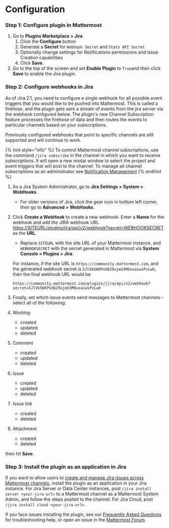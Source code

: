 # Configuration

### Step 1: Configure plugin in Mattermost

1. Go to **Plugins Marketplace &gt; Jira**
   1. Click the **Configure** button
   2. Generate a **Secret** for `Webhook Secret` and `Stats API Secret`
   3. Optionally change settings for Notifications permissions and Issue Creation capabilities
   4. Click **Save**.
2. Go to the top of the screen and set **Enable Plugin** to `True`and then click **Save** to enable the Jira plugin.

### Step 2: Configure webhooks in Jira

As of Jira 2.1, you need to configure a single webhook for all possible event triggers that you would like to be pushed into Mattermost. This is called a firehose, and the plugin gets sent a stream of events from the jira server via the webhook configured below. The plugin's new Channel Subscription feature processes the firehose of data and then routes the events to particular channels based on your subscriptions.

Previously configured webhooks that point to specific channels are still supported and will continue to work.

{% hint style="info" %}
To control Mattermost channel subscriptions, use the command `/jira subscribe` in the channel in which you want to receive subscriptions. It will open a new modal window to select the project and event triggers that will post to the channel.  To manage all channel subscriptions as an administrator see [Notification Management](../admininstrator-guide/notification-management.md)
{% endhint %}



1. As a Jira System Administrator, go to **Jira Settings &gt; System &gt; WebHooks**.
   * For older versions of Jira, click the gear icon in bottom left corner, then go to **Advanced &gt; WebHooks**.
2. Click **Create a WebHook** to create a new webhook. Enter a **Name** for the webhook and add the JIRA webhook URL [https://SITEURL/plugins/jira/api/v2/webhook?secret=WEBHOOKSECRET](https://SITEURL/plugins/jira/api/v2/webhook?secret=WEBHOOKSECRET) as the **URL**.

   * Replace `SITEURL` with the site URL of your Mattermost instance, and `WEBHOOKSECRET` with the secret generated in Mattermost via **System Console &gt; Plugins &gt; Jira**.

   For instance, if the site URL is `https://community.mattermost.com`, and the generated webhook secret is `5JlVk56KPxX629ujeU3MOuxaiwsPzLwh`, then the final webhook URL would be

   ```text
   https://community.mattermost.com/plugins/jira/api/v2/webhook?secret=5JlVk56KPxX629ujeU3MOuxaiwsPzLwh
   ```

3. Finally, set which issue events send messages to Mattermost channels - select all of the following:
4. Worklog
   * created
   * updated
   * deleted
5. Comment
   * created
   * updated
   * deleted
6. Issue
   * created
   * updated
   * deleted
7. Issue link
   * created
   * deleted
8. Attachment
   * created
   * deleted

then hit **Save**.

### Step 3: Install the plugin as an application in Jira

If you want to allow users to [create and manage Jira issues across Mattermost channels](../end-user-guide/using-jira-commands.md), install the plugin as an application in your Jira instance. For Jira Server or Data Center instances, post `/jira install server <your-jira-url>` to a Mattermost channel as a Mattermost System Admin, and follow the steps posted to the channel. For Jira Cloud, post `/jira install cloud <your-jira-url>`.

If you face issues installing the plugin, see our [Frequently Asked Questions]() for troubleshooting help, or open an issue in the [Mattermost Forum](http://forum.mattermost.org).

